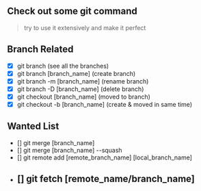 ## Check out some git command

> try to use it extensively and make it perfect

## Branch Related

-   [x] git branch (see all the branches)
-   [x] git branch [branch_name] (create branch)
-   [x] git branch -m [branch_name] (rename branch)
-   [x] git branch -D [branch_name] (delete branch)
-   [x] git checkout [branch_name] (moved to branch)
-   [x] git checkout -b [branch_name] (create & moved in same time)

## Wanted List

-   [] git merge [branch_name]
-   [] git merge [branch_name] --squash
-   [] git remote add [remote_branch_name] [local_branch_name]
-   ## [] git fetch [remote_name/branch_name]
